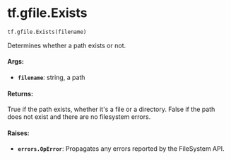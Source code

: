 <div itemscope itemtype="http://developers.google.com/ReferenceObject">
<meta itemprop="name" content="tf.gfile.Exists" />
<meta itemprop="path" content="Stable" />
</div>

# tf.gfile.Exists

``` python
tf.gfile.Exists(filename)
```

Determines whether a path exists or not.

#### Args:

* <b>`filename`</b>: string, a path


#### Returns:

True if the path exists, whether it's a file or a directory.
False if the path does not exist and there are no filesystem errors.


#### Raises:

* <b>`errors.OpError`</b>: Propagates any errors reported by the FileSystem API.
